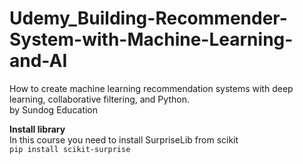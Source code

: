 # Udemy_Building-Recommender-System-with-Machine-Learning-and-AI
How to create machine learning recommendation systems with deep learning, collaborative filtering, and Python.  
by Sundog Education

**Install library**  
In this course you need to install SurpriseLib from scikit  
``` pip install scikit-surprise ```
